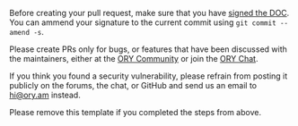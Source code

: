 Before creating your pull request, make sure that you have
[signed the DOC](https://github.com/noahhai/ladon/blob/master/CONTRIBUTING.md#developers-certificate-of-origin). You can ammend your
signature to the current commit using `git commit --amend -s`.

Please create PRs only for bugs, or features that have been discussed with the maintainers, either at the
[ORY Community](https://community.ory.am/) or join the [ORY Chat](https://gitter.im/ory-am/hydra).

If you think you found a security vulnerability, please refrain from posting it publicly on the forums, the chat, or GitHub
and send us an email to [hi@ory.am](mailto:hi@ory.am) instead.

Please remove this template if you completed the steps from above.
